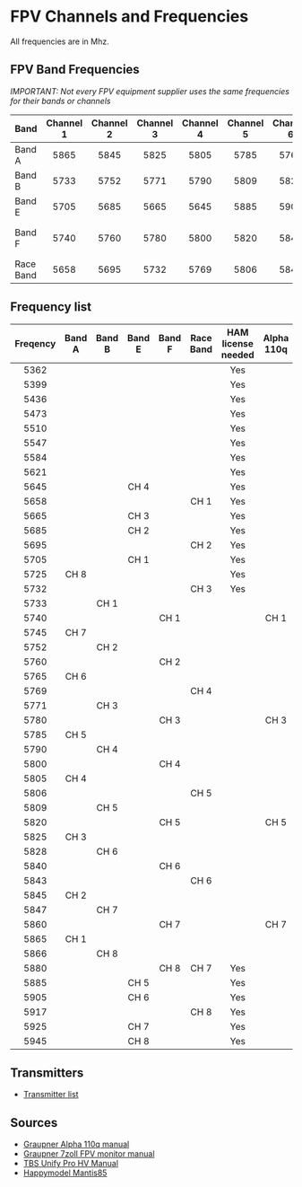 # FPV Channels and Frequencies

All frequencies are in Mhz.

## FPV Band Frequencies

*IMPORTANT: Not every FPV equipment supplier uses the same frequencies for their bands or channels*

| Band     | Channel 1 | Channel 2 | Channel 3 | Channel 4 | Channel 5 | Channel 6 | Channel 7 | Channel 8 | Comment               |
|----------|:---------:|:---------:|:---------:|:---------:|:---------:|:---------:|:---------:|:---------:|-----------------------|
|Band A    | 5865      | 5845      | 5825      | 5805      | 5785      | 5765      | 5745      |5725       |                       |
|Band B    | 5733      | 5752      | 5771      | 5790      | 5809      | 5828      | 5847      |5866       |                       |
|Band E    | 5705      | 5685      | 5665      | 5645      | 5885      | 5905      | 5925      |5945       |                       |
|Band F    | 5740      | 5760      | 5780      | 5800      | 5820      | 5840      | 5860      |5880       | Also known as Airwave |
|Race Band | 5658      | 5695      | 5732      | 5769      | 5806      | 5843      | 5880      |5917       |                       |

## Frequency list

| Freqency | Band A | Band B | Band E | Band F | Race Band | HAM license needed | Alpha 110q |
|:--------:|:------:|:------:|:------:|:------:|:---------:|:------------------:|:----------:|
| 5362     |        |        |        |        |           | Yes                |            |
| 5399     |        |        |        |        |           | Yes                |            |
| 5436     |        |        |        |        |           | Yes                |            |
| 5473     |        |        |        |        |           | Yes                |            |
| 5510     |        |        |        |        |           | Yes                |            |
| 5547     |        |        |        |        |           | Yes                |            |
| 5584     |        |        |        |        |           | Yes                |            |
| 5621     |        |        |        |        |           | Yes                |            |
| 5645     |        |        | CH 4   |        |           | Yes                |            |
| 5658     |        |        |        |        | CH 1      | Yes                |            |
| 5665     |        |        | CH 3   |        |           | Yes                |            |
| 5685     |        |        | CH 2   |        |           | Yes                |            |
| 5695     |        |        |        |        | CH 2      | Yes                |            |
| 5705     |        |        | CH 1   |        |           | Yes                |            |
| 5725     | CH 8   |        |        |        |           | Yes                |            |
| 5732     |        |        |        |        | CH 3      | Yes                |            |
| 5733     |        | CH 1   |        |        |           |                    |            |
| 5740     |        |        |        | CH 1   |           |                    | CH 1       |
| 5745     | CH 7   |        |        |        |           |                    |            |
| 5752     |        | CH 2   |        |        |           |                    |            |
| 5760     |        |        |        | CH 2   |           |                    |            |
| 5765     | CH 6   |        |        |        |           |                    |            |
| 5769     |        |        |        |        | CH 4      |                    |            |
| 5771     |        | CH 3   |        |        |           |                    |            |
| 5780     |        |        |        | CH 3   |           |                    | CH 3       |
| 5785     | CH 5   |        |        |        |           |                    |            |
| 5790     |        | CH 4   |        |        |           |                    |            |
| 5800     |        |        |        | CH 4   |           |                    |            |
| 5805     | CH 4   |        |        |        |           |                    |            |
| 5806     |        |        |        |        | CH 5      |                    |            |
| 5809     |        | CH 5   |        |        |           |                    |            |
| 5820     |        |        |        | CH 5   |           |                    | CH 5       |
| 5825     | CH 3   |        |        |        |           |                    |            |
| 5828     |        | CH 6   |        |        |           |                    |            |
| 5840     |        |        |        | CH 6   |           |                    |            |
| 5843     |        |        |        |        | CH 6      |                    |            |
| 5845     | CH 2   |        |        |        |           |                    |            |
| 5847     |        | CH 7   |        |        |           |                    |            |
| 5860     |        |        |        | CH 7   |           |                    | CH 7       |
| 5865     | CH 1   |        |        |        |           |                    |            |
| 5866     |        | CH 8   |        |        |           |                    |            |
| 5880     |        |        |        | CH 8   | CH 7      | Yes                |            |
| 5885     |        |        | CH 5   |        |           | Yes                |            |
| 5905     |        |        | CH 6   |        |           | Yes                |            |
| 5917     |        |        |        |        | CH 8      | Yes                |            |
| 5925     |        |        | CH 7   |        |           | Yes                |            |
| 5945     |        |        | CH 8   |        |           | Yes                |            |

## Transmitters

* [Transmitter list](transmitter/readme.md)

## Sources

* [Graupner Alpha 110q manual](https://www.graupner.de/media/pdf/79/ca/6a/S5012_RTF_RFH_FPV_Alpha_110Q_EN5a30cd9034385.pdf)
* [Graupner 7zoll FPV monitor manual](https://www.manualslib.com/manual/1147068/Graupner-S8477.html)
* [TBS Unify Pro HV Manual](http://www.team-blacksheep.com/tbs-unify-pro-5g8-manual.pdf)
* [Happymodel Mantis85](https://www.gearbest.com/brushless-fpv-racer/pp_933744.html?wid=21&lkid=11765727)


